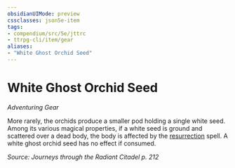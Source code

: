 ```yaml
---
obsidianUIMode: preview
cssclasses: json5e-item
tags:
- compendium/src/5e/jttrc
- ttrpg-cli/item/gear
aliases: 
- "White Ghost Orchid Seed"
---
```

# White Ghost Orchid Seed
*Adventuring Gear*  


More rarely, the orchids produce a smaller pod holding a single white seed. Among its various magical properties, if a white seed is ground and scattered over a dead body, the body is affected by the [resurrection](/3-Mechanics/CLI/spells/resurrection.md) spell. A white ghost orchid seed has no effect if consumed.

*Source: Journeys through the Radiant Citadel p. 212*